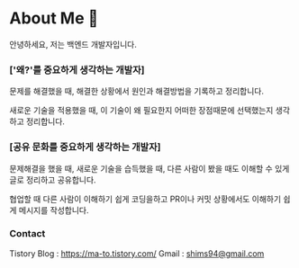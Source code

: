 # About Me 👋
안녕하세요, 저는 백엔드 개발자입니다. 


### **['왜?'를 중요하게 생각하는 개발자]**


문제를 해결했을 때, 해결한 상황에서 원인과 해결방법을 기록하고 정리합니다.

새로운 기술을 적용했을 때, 이 기술이 왜 필요한지 어떠한 장점때문에 선택했는지 생각하고 정리합니다.



### **[공유 문화를 중요하게 생각하는 개발자]**


문제해결을 했을 때, 새로운 기술을 습득했을 때, 다른 사람이 봤을 때도 이해할 수 있게 글로 정리하고 공유합니다.

협업할 때 다른 사람이 이해하기 쉽게 코딩을하고 PR이나 커밋 상황에서도 이해하기 쉽게 메시지를 작성합니다.




### **Contact**
Tistory Blog : https://ma-to.tistory.com/
Gmail : shims94@gmail.com

